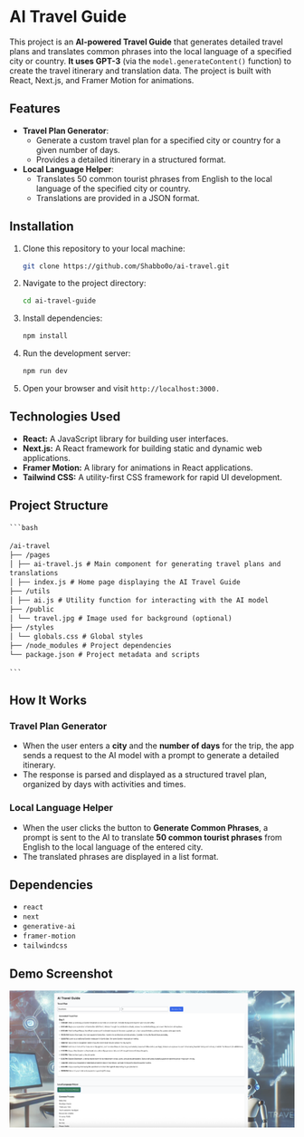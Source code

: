 # AI Travel Guide

This project is an **AI-powered Travel Guide** that generates detailed travel plans and translates common phrases into the local language of a specified city or country. **It uses GPT-3** (via the `model.generateContent()` function) to create the travel itinerary and translation data. The project is built with React, Next.js, and Framer Motion for animations.

## Features

- **Travel Plan Generator**:
  - Generate a custom travel plan for a specified city or country for a given number of days.
  - Provides a detailed itinerary in a structured format.
- **Local Language Helper**:
  - Translates 50 common tourist phrases from English to the local language of the specified city or country.
  - Translations are provided in a JSON format.

## Installation

1. Clone this repository to your local machine:
   ```bash
   git clone https://github.com/Shabbo0o/ai-travel.git
   ```
2. Navigate to the project directory:
   ```bash
   cd ai-travel-guide
   ```
3. Install dependencies:
   ```bash
   npm install
   ```
4. Run the development server:
   ```bash
   npm run dev
   ```
5. Open your browser and visit `http://localhost:3000.`

## Technologies Used

- **React:** A JavaScript library for building user interfaces.
- **Next.js:** A React framework for building static and dynamic web applications.
- **Framer Motion:** A library for animations in React applications.
- **Tailwind CSS:** A utility-first CSS framework for rapid UI development.

## Project Structure

    ```bash

    /ai-travel
    ├── /pages
    │ ├── ai-travel.js # Main component for generating travel plans and translations
    │ ├── index.js # Home page displaying the AI Travel Guide
    ├── /utils
    │ ├── ai.js # Utility function for interacting with the AI model
    ├── /public
    │ └── travel.jpg # Image used for background (optional)
    ├── /styles
    │ └── globals.css # Global styles
    ├── /node_modules # Project dependencies
    └── package.json # Project metadata and scripts

    ```

## How It Works

### Travel Plan Generator

- When the user enters a **city** and the **number of days** for the trip, the app sends a request to the AI model with a prompt to generate a detailed itinerary.
- The response is parsed and displayed as a structured travel plan, organized by days with activities and times.

### Local Language Helper

- When the user clicks the button to **Generate Common Phrases**, a prompt is sent to the AI to translate **50 common tourist phrases** from English to the local language of the entered city.
- The translated phrases are displayed in a list format.

## Dependencies

- `react`
- `next`
- `generative-ai`
- `framer-motion`
- `tailwindcss`

## Demo Screenshot

![AI Travel Demo](public/demo.png)
